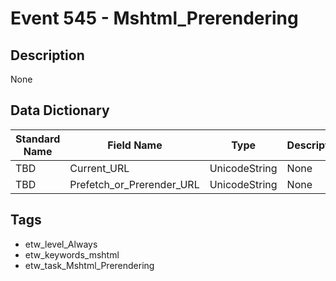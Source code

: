 # Event 545 - Mshtml_Prerendering

## Description
None

## Data Dictionary
|Standard Name|Field Name|Type|Description|Sample Value|
|---|---|---|---|---|
|TBD|Current_URL|UnicodeString|None|`None`|
|TBD|Prefetch_or_Prerender_URL|UnicodeString|None|`None`|

## Tags
* etw_level_Always
* etw_keywords_mshtml
* etw_task_Mshtml_Prerendering